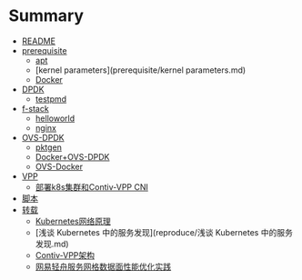 # Summary

* [README](README.md)
* [prerequisite]()
    * [apt](prerequisite/apt.md)
    * [kernel parameters](prerequisite/kernel parameters.md)
    * [Docker](prerequisite/Docker.md)
* [DPDK](DPDK/DPDK.md)
    * [testpmd](DPDK/testpmd.md)
* [f-stack](f-stack/f-stack.md)
    * [helloworld](f-stack/helloworld.md)
    * [nginx](f-stack/nginx.md)
* [OVS-DPDK](OVS-DPDK/OVS-DPDK.md)
    * [pktgen](OVS-DPDK/pktgen.md)
    * [Docker+OVS-DPDK](OVS-DPDK/Docker+OVS-DPDK.md)
    * [OVS-Docker](OVS-DPDK/Docker+ovs.md)
* [VPP]()
    * [部署k8s集群和Contiv-VPP CNI](VPP/Contiv-VPP.md)
* [脚本](scripts/README.md)
* [转载]()
    * [Kubernetes网络原理](reproduce/Kubernetes网络原理.md)
    * [浅谈 Kubernetes 中的服务发现](reproduce/浅谈 Kubernetes 中的服务发现.md)
    * [Contiv-VPP架构](reproduce/Contiv-VPP架构.md)
    * [网易轻舟服务网格数据面性能优化实践](reproduce/网易轻舟服务网格数据面性能优化实践.md)
